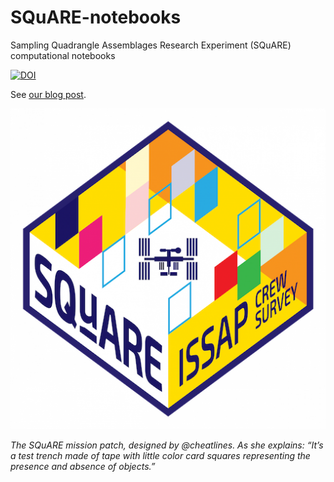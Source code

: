 # SQuARE-notebooks
Sampling Quadrangle Assemblages Research Experiment (SQuARE) computational notebooks

[![DOI](https://zenodo.org/badge/756410391.svg)](https://zenodo.org/doi/10.5281/zenodo.10654811)

See [our blog post](https://issarchaeology.org/space-archaeology-for-real/).

![SQuARE Mission Patch](square.png)

_The SQuARE mission patch, designed by @cheatlines. As she explains: “It’s a test trench made of tape with little color card squares representing the presence and absence of objects.”_
